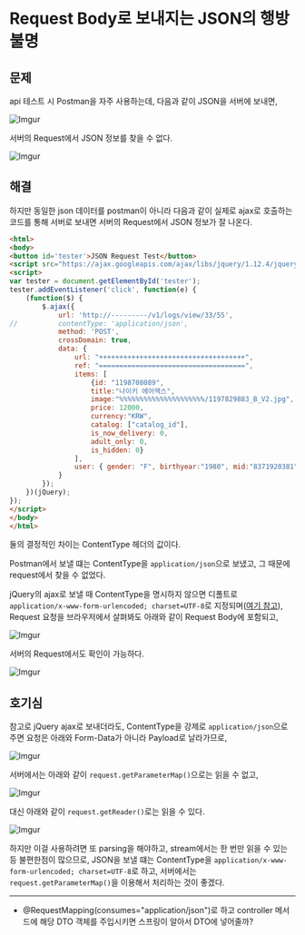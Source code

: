 # Request Body로 보내지는 JSON의 행방 불명

## 문제

api 테스트 시 Postman을 자주 사용하는데, 다음과 같이 JSON을 서버에 보내면,

![Imgur](http://i.imgur.com/XVxcdns.png)

서버의 Request에서 JSON 정보를 찾을 수 없다.

![Imgur](http://i.imgur.com/zdLoEy0.png)

## 해결

하지만 동일한 json 데이터를 postman이 아니라 다음과 같이 실제로 ajax로 호출하는 코드를 통해 서버로 보내면 서버의 Request에서 JSON 정보가 잘 나온다.

```html
<html>
<body>
<button id='tester'>JSON Request Test</button>
<script src="https://ajax.googleapis.com/ajax/libs/jquery/1.12.4/jquery.min.js"></script>
<script>
var tester = document.getElementById('tester');
tester.addEventListener('click', function(e) {
	(function($) {
	    $.ajax({
	        url: 'http://---------/v1/logs/view/33/55',
//	        contentType: 'application/json',
	        method: 'POST',
	        crossDomain: true,
	        data: {
	            url: "++++++++++++++++++++++++++++++++++++",
	            ref: "====================================",
	            items: [
	                {id: "1198708089",
	                title:"나이키 에어맥스",
	                image:"%%%%%%%%%%%%%%%%%%%%%/1197829883_B_V2.jpg",
	                price: 12000,
	                currency:"KRW",
	                catalog: ["catalog_id"],
	                is_now_delivery: 0,
	                adult_only: 0,
	                is_hidden: 0}
	            ],
	            user: { gender: "F", birthyear:"1980", mid:"8371920381"}
	        }
	    });
	})(jQuery);
});
</script>
</body>
</html>
```

둘의 결정적인 차이는 ContentType 헤더의 값이다.

Postman에서 보낼 떄는 ContentType을 `application/json`으로 보냈고, 그 때문에 request에서 찾을 수 없었다.

jQuery의 ajax로 보낼 때 ContentType을 명시하지 않으면 디폴트로 `application/x-www-form-urlencoded; charset=UTF-8`로 지정되며([여기 참고](http://api.jquery.com/jQuery.ajax/)), Request 요청을 브라우저에서 살펴봐도 아래와 같이 Request Body에 포함되고,

![Imgur](http://i.imgur.com/3ZAtT6n.png)

서버의 Request에서도 확인이 가능하다.

![Imgur](http://i.imgur.com/tH0DcQG.png)

## 호기심

참고로 jQuery ajax로 보내더라도, ContentType을 강제로 `application/json`으로 주면 요청은 아래와 Form-Data가 아니라 Payload로 날라가므로,

![Imgur](http://i.imgur.com/MTE7wEJ.png)

서버에서는 아래와 같이 `request.getParameterMap()`으로는 읽을 수 없고,

![Imgur](http://i.imgur.com/sbVbEB9.png)

대신 아래와 같이 `request.getReader()`로는 읽을 수 있다. 

![Imgur](http://i.imgur.com/jYT2dAG.png)

하지만 이걸 사용하려면 또 parsing을 해야하고, stream에서는 한 번만 읽을 수 있는 등 불편한점이 많으므로, JSON을 보낼 떄는 ContentType을 `application/x-www-form-urlencoded; charset=UTF-8`로 하고, 서버에서는 `request.getParameterMap()`을 이용해서 처리하는 것이 좋겠다.

----

- @RequestMapping(consumes="application/json")로 하고 controller 메서드에 해당 DTO 객체를 주입시키면 스프링이 알아서 DTO에 넣어줄까?




